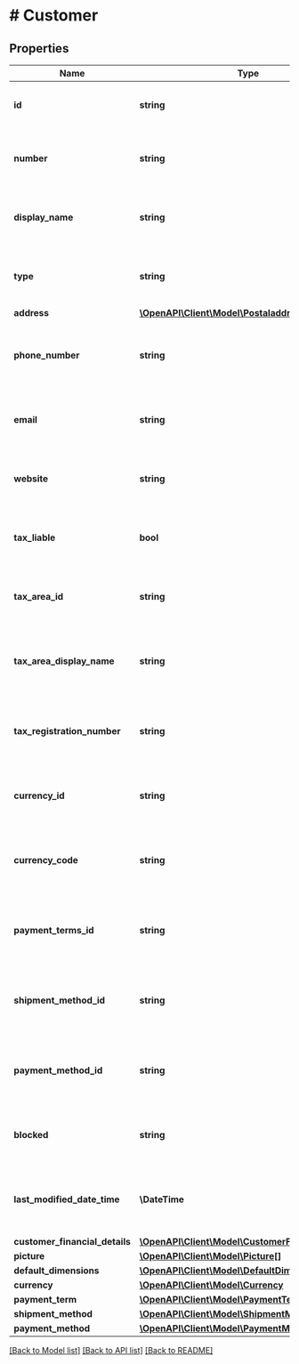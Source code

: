 # # Customer

## Properties

Name | Type | Description | Notes
------------ | ------------- | ------------- | -------------
**id** | **string** | (v1.0) The id property for the Dynamics 365 Business Central customer entity | [optional]
**number** | **string** | (v1.0) The number property for the Dynamics 365 Business Central customer entity | [optional]
**display_name** | **string** | (v1.0) The displayName property for the Dynamics 365 Business Central customer entity | [optional]
**type** | **string** | (v1.0) The type property for the Dynamics 365 Business Central customer entity | [optional]
**address** | [**\OpenAPI\Client\Model\Postaladdresstype**](Postaladdresstype.md) |  | [optional]
**phone_number** | **string** | (v1.0) The phoneNumber property for the Dynamics 365 Business Central customer entity | [optional]
**email** | **string** | (v1.0) The email property for the Dynamics 365 Business Central customer entity | [optional]
**website** | **string** | (v1.0) The website property for the Dynamics 365 Business Central customer entity | [optional]
**tax_liable** | **bool** | (v1.0) The taxLiable property for the Dynamics 365 Business Central customer entity | [optional]
**tax_area_id** | **string** | (v1.0) The taxAreaId property for the Dynamics 365 Business Central customer entity | [optional]
**tax_area_display_name** | **string** | (v1.0) The taxAreaDisplayName property for the Dynamics 365 Business Central customer entity | [optional]
**tax_registration_number** | **string** | (v1.0) The taxRegistrationNumber property for the Dynamics 365 Business Central customer entity | [optional]
**currency_id** | **string** | (v1.0) The currencyId property for the Dynamics 365 Business Central customer entity | [optional]
**currency_code** | **string** | (v1.0) The currencyCode property for the Dynamics 365 Business Central customer entity | [optional]
**payment_terms_id** | **string** | (v1.0) The paymentTermsId property for the Dynamics 365 Business Central customer entity | [optional]
**shipment_method_id** | **string** | (v1.0) The shipmentMethodId property for the Dynamics 365 Business Central customer entity | [optional]
**payment_method_id** | **string** | (v1.0) The paymentMethodId property for the Dynamics 365 Business Central customer entity | [optional]
**blocked** | **string** | (v1.0) The blocked property for the Dynamics 365 Business Central customer entity | [optional]
**last_modified_date_time** | **\DateTime** | (v1.0) The lastModifiedDateTime property for the Dynamics 365 Business Central customer entity | [optional]
**customer_financial_details** | [**\OpenAPI\Client\Model\CustomerFinancialDetail[]**](CustomerFinancialDetail.md) |  | [optional]
**picture** | [**\OpenAPI\Client\Model\Picture[]**](Picture.md) |  | [optional]
**default_dimensions** | [**\OpenAPI\Client\Model\DefaultDimensions[]**](DefaultDimensions.md) |  | [optional]
**currency** | [**\OpenAPI\Client\Model\Currency**](Currency.md) |  | [optional]
**payment_term** | [**\OpenAPI\Client\Model\PaymentTerm**](PaymentTerm.md) |  | [optional]
**shipment_method** | [**\OpenAPI\Client\Model\ShipmentMethod**](ShipmentMethod.md) |  | [optional]
**payment_method** | [**\OpenAPI\Client\Model\PaymentMethod**](PaymentMethod.md) |  | [optional]

[[Back to Model list]](../../README.md#models) [[Back to API list]](../../README.md#endpoints) [[Back to README]](../../README.md)
